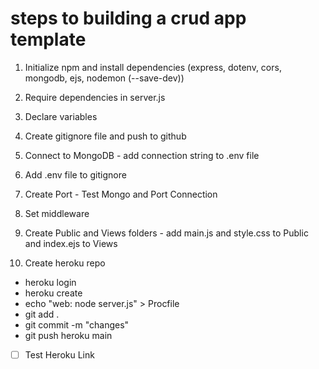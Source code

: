 # steps to building a crud app template

1. Initialize npm and install dependencies (express, dotenv, cors, mongodb, ejs, nodemon (--save-dev))

2. Require dependencies in server.js

3. Declare variables

4. Create gitignore file and push to github

5. Connect to MongoDB - add connection string to .env file

6. Add .env file to gitignore

7. Create Port - Test Mongo and Port Connection

8. Set middleware

9. Create Public and Views folders - add main.js and style.css to Public and index.ejs to Views

10. Create heroku repo
- heroku login
- heroku create
- echo "web: node server.js" > Procfile
- git add . 
- git commit -m "changes"
- git push heroku main

- [ ] Test Heroku Link